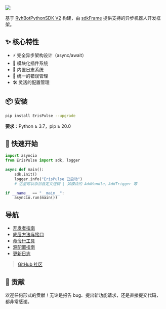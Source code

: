 ![](./.github/assets/erispulse_logo.png)

基于 [RyhBotPythonSDK V2](https://github.com/runoneall/RyhBotPythonSDK2) 构建，由 [sdkFrame](https://github.com/runoneall/sdkFrame) 提供支持的异步机器人开发框架。

## ✨ 核心特性
- ⚡ 完全异步架构设计（async/await）
- 🧩 模块化插件系统
- 📜 内置日志系统
- 🛑 统一的错误管理
- 🛠️ 灵活的配置管理

## 📦 安装

```bash
pip install ErisPulse --upgrade
```

**要求**：Python ≥ 3.7，pip ≥ 20.0

## 🚀 快速开始

```python
import asyncio
from ErisPulse import sdk, logger

async def main():
    sdk.init()
    logger.info("ErisPulse 已启动")
    # 这里可以添加自定义逻辑 | 如模块的 AddHandle，AddTrigger 等

if __name__ == "__main__":
    asyncio.run(main())
```

## 导航
- [开发者指南](docs/DEVELOPMENT.md)
- [底层方法与接口](docs/REFERENCE.md)
- [命令行工具](docs/CLI.md)
- [源配置指南](docs/ORIGIN.md)
- [更新日志](docs/CHANGELOG.md)
> [GitHub 社区](https://github.com/ErisPulse/ErisPulse/discussions)

## 🤝 贡献

欢迎任何形式的贡献！无论是报告 bug、提出新功能请求，还是直接提交代码，都非常感谢。
